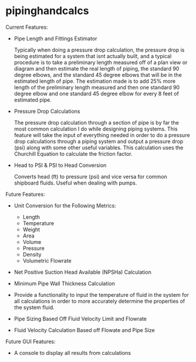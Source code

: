 # pipinghandcalcs


Current Features:

- Pipe Length and Fittings Estimator

    Typically when doing a pressure drop calculation, the pressure drop is being estimated for a system that isnt actually built, and a typical procedure is to take a
    preliminary length measured off of a plan view or diagram and then estimate the real length of piping, the standard 90 degree elbows, and the standard 45 degree
    elbows that will be in the estimated length of pipe. The estimation made is to add 25% more length of the preliminary length measured and then one standard 90 degree 
    elbow and one standard 45 degree elbow for every 8 feet of estimated pipe.
  
- Pressure Drop Calculations

    The pressure drop calculation through a section of pipe is by far the most common calculation I do while designing piping systems. This feature will take the input 
    of everything needed in order to do a pressure drop calculations through a piping system and output a pressure drop (psi) along with some other useful variables. 
    This calculation uses the Churchill Equation to calculate the friction factor.
    
- Head to PSI & PSI to Head Conversion

    Converts head (ft) to pressure (psi) and vice versa for common shipboard fluids. Useful when dealing with pumps.
    
    
Future Features:
  
- Unit Conversion for the Following Metrics:
  - Length
  - Temperature
  - Weight
  - Area
  - Volume
  - Pressure
  - Density
  - Volumetric Flowrate

- Net Positive Suction Head Available (NPSHa) Calculation

- Minimum Pipe Wall Thickness Calculation

- Provide a functionality to input the temperature of fluid in the system for all calculations in order to more accurately determine the properties of the system fluid.

- Pipe Sizing Based Off Fluid Velocity Limit and Flowrate

- Fluid Velocity Calculation Based off Flowate and Pipe Size


Future GUI Features:

- A console to display all results from calculations




